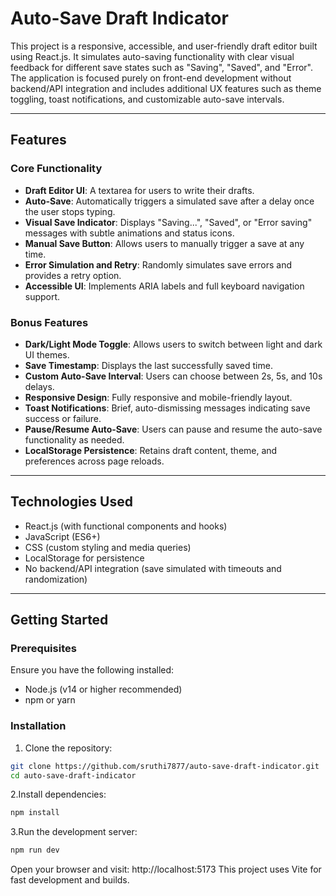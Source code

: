 # Auto-Save Draft Indicator

This project is a responsive, accessible, and user-friendly draft editor built using React.js. It simulates auto-saving functionality with clear visual feedback for different save states such as "Saving", "Saved", and "Error". The application is focused purely on front-end development without backend/API integration and includes additional UX features such as theme toggling, toast notifications, and customizable auto-save intervals.

---

## Features

### Core Functionality
- **Draft Editor UI**: A textarea for users to write their drafts.
- **Auto-Save**: Automatically triggers a simulated save after a delay once the user stops typing.
- **Visual Save Indicator**: Displays "Saving...", "Saved", or "Error saving" messages with subtle animations and status icons.
- **Manual Save Button**: Allows users to manually trigger a save at any time.
- **Error Simulation and Retry**: Randomly simulates save errors and provides a retry option.
- **Accessible UI**: Implements ARIA labels and full keyboard navigation support.

### Bonus Features
- **Dark/Light Mode Toggle**: Allows users to switch between light and dark UI themes.
- **Save Timestamp**: Displays the last successfully saved time.
- **Custom Auto-Save Interval**: Users can choose between 2s, 5s, and 10s delays.
- **Responsive Design**: Fully responsive and mobile-friendly layout.
- **Toast Notifications**: Brief, auto-dismissing messages indicating save success or failure.
- **Pause/Resume Auto-Save**: Users can pause and resume the auto-save functionality as needed.
- **LocalStorage Persistence**: Retains draft content, theme, and preferences across page reloads.

---

## Technologies Used

- React.js (with functional components and hooks)
- JavaScript (ES6+)
- CSS (custom styling and media queries)
- LocalStorage for persistence
- No backend/API integration (save simulated with timeouts and randomization)

---

## Getting Started

### Prerequisites

Ensure you have the following installed:

- Node.js (v14 or higher recommended)
- npm or yarn

### Installation

1. Clone the repository:

```bash
git clone https://github.com/sruthi7877/auto-save-draft-indicator.git
cd auto-save-draft-indicator
```
2.Install dependencies:

```bash
npm install
```

3.Run the development server:
```bash
npm run dev
```
Open your browser and visit:
http://localhost:5173
This project uses Vite for fast development and builds.
